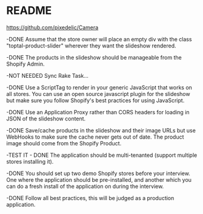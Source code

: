 # README

https://github.com/pixedelic/Camera

-DONE Assume that the store owner will place an empty div with the class "toptal-product-slider" wherever they want the slideshow rendered.

-DONE The products in the slideshow should be manageable from the Shopify Admin.

-NOT NEEDED Sync Rake Task...

-DONE Use a ScriptTag to render in your generic JavaScript that works on all stores. You can use an open source javascript plugin for the slideshow but make sure you follow Shopify's best practices for using JavaScript.

-DONE Use an Application Proxy rather than CORS headers for loading in JSON of the slideshow content.

-DONE Save/cache products in the slideshow and their image URLs but use WebHooks to make sure the cache never gets out of date. The product image should come from the Shopify Product.

-TEST IT - DONE The application should be multi-tenanted (support multiple stores installing it).

-DONE You should set up two demo Shopify stores before your interview. One where the application should be pre-installed, and another which you can do a fresh install of the application on during the interview.

-DONE Follow all best practices, this will be judged as a production application.


